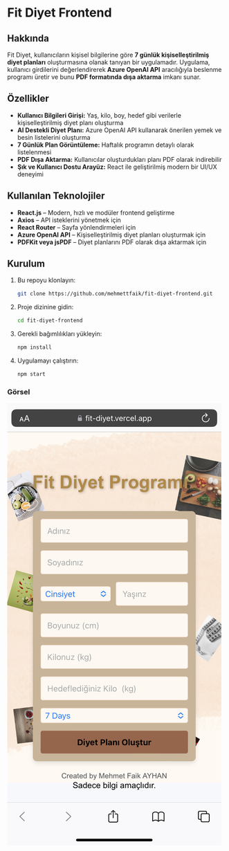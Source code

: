 # Fit Diyet Frontend

## Hakkında
Fit Diyet, kullanıcıların kişisel bilgilerine göre **7 günlük kişiselleştirilmiş diyet planları** oluşturmasına olanak tanıyan bir uygulamadır. Uygulama, kullanıcı girdilerini değerlendirerek **Azure OpenAI API** aracılığıyla beslenme programı üretir ve bunu **PDF formatında dışa aktarma** imkanı sunar.

## Özellikler
- **Kullanıcı Bilgileri Girişi:** Yaş, kilo, boy, hedef gibi verilerle kişiselleştirilmiş diyet planı oluşturma
- **AI Destekli Diyet Planı:** Azure OpenAI API kullanarak önerilen yemek ve besin listelerini oluşturma
- **7 Günlük Plan Görüntüleme:** Haftalık programın detaylı olarak listelenmesi
- **PDF Dışa Aktarma:** Kullanıcılar oluşturdukları planı PDF olarak indirebilir
- **Şık ve Kullanıcı Dostu Arayüz:** React ile geliştirilmiş modern bir UI/UX deneyimi

## Kullanılan Teknolojiler
- **React.js** – Modern, hızlı ve modüler frontend geliştirme
- **Axios** – API isteklerini yönetmek için
- **React Router** – Sayfa yönlendirmeleri için
- **Azure OpenAI API** – Kişiselleştirilmiş diyet planları oluşturmak için
- **PDFKit veya jsPDF** – Diyet planlarını PDF olarak dışa aktarmak için

## Kurulum
1. Bu repoyu klonlayın:
   ```bash
   git clone https://github.com/mehmettfaik/fit-diyet-frontend.git
   ```
2. Proje dizinine gidin:
   ```bash
   cd fit-diyet-frontend
   ```
3. Gerekli bağımlılıkları yükleyin:
   ```bash
   npm install
   ```
4. Uygulamayı çalıştırın:
   ```bash
   npm start
   ```
### Görsel

![resim1](https://github.com/mehmettfaik/fit-diyet-frontend/blob/main/src/images/IMG-1.jpg)